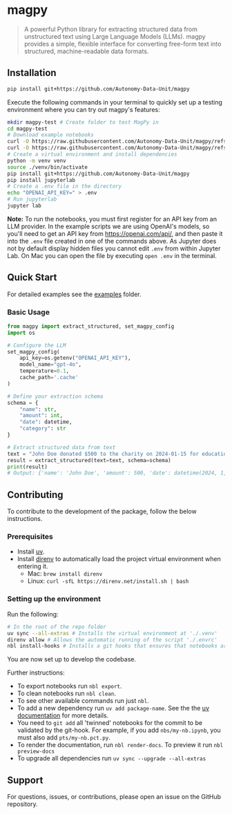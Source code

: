# magpy

> A powerful Python library for extracting structured data from unstructured text using Large Language Models (LLMs). magpy provides a simple, flexible interface for converting free-form text into structured, machine-readable data formats.

<!-- #region -->
## Installation

```bash
pip install git+https://github.com/Autonomy-Data-Unit/magpy
```

Execute the following commands in your terminal to quickly set up a testing environment where you can try out magpy's features:

```bash
mkdir magpy-test # Create folder to test MagPy in
cd magpy-test
# Download example notebooks
curl -O https://raw.githubusercontent.com/Autonomy-Data-Unit/magpy/refs/heads/main/nbs/examples/extract/00_data_extraction_from_text.ipynb
curl -O https://raw.githubusercontent.com/Autonomy-Data-Unit/magpy/refs/heads/main/nbs/examples/extract/01_pdfs_to_csv.ipynb
# Create a virtual environment and install dependencies
python -m venv venv
source ./venv/bin/activate
pip install git+https://github.com/Autonomy-Data-Unit/magpy
pip install jupyterlab
# Create a .env file in the directory
echo "OPENAI_API_KEY=" > .env
# Run jupyterlab
jupyter lab
```

**Note:** To run the notebooks, you must first register for an API key from an LLM provider. In the example scripts we are using OpenAI's models, so you'll need to get an API key from https://openai.com/api/, and then paste it into the `.env` file created in one of the commands above. As Jupyter does not by default display hidden files you cannot edit `.env` from within Jupyter Lab. On Mac you can open the file by executing `open .env` in the terminal.
<!-- #endregion -->

<!-- #region -->
## Quick Start

For detailed examples see the [examples](./nbs/examples/) folder.

### Basic Usage

```python
from magpy import extract_structured, set_magpy_config
import os

# Configure the LLM
set_magpy_config(
    api_key=os.getenv("OPENAI_API_KEY"), 
    model_name="gpt-4o",    
    temperature=0.1,
    cache_path='.cache'
)

# Define your extraction schema
schema = {
    "name": str,
    "amount": int,
    "date": datetime,
    "category": str
}

# Extract structured data from text
text = "John Doe donated $500 to the charity on 2024-01-15 for education programs."
result = extract_structured(text=text, schema=schema)
print(result)
# Output: {'name': 'John Doe', 'amount': 500, 'date': datetime(2024, 1, 15), 'category': 'education'}
```
<!-- #endregion -->

<!-- #region -->
## Contributing

To contribute to the development of the package, follow the below instructions.

### Prerequisites

- Install [uv](https://docs.astral.sh/uv/getting-started/installation/).
- Install [direnv](https://direnv.net/) to automatically load the project virtual environment when entering it.
    - Mac: `brew install direnv`
    - Linux: `curl -sfL https://direnv.net/install.sh | bash`

### Setting up the environment

Run the following:

```bash
# In the root of the repo folder
uv sync --all-extras # Installs the virtual environment at './.venv'
direnv allow # Allows the automatic running of the script './.envrc'
nbl install-hooks # Installs a git hooks that ensures that notebooks are added properly
```

You are now set up to develop the codebase.

Further instructions:

- To export notebooks run `nbl export`.
- To clean notebooks run `nbl clean`.
- To see other available commands run just `nbl`.
- To add a new dependency run `uv add package-name`. See the the [uv documentation](https://docs.astral.sh/uv/) for more details.
- You need to `git add` all 'twinned' notebooks for the commit to be validated by the git-hook. For example, if you add `nbs/my-nb.ipynb`, you must also add `pts/my-nb.pct.py`.
- To render the documentation, run `nbl render-docs`. To preview it run `nbl preview-docs`
- To upgrade all dependencies run `uv sync --upgrade --all-extras`
<!-- #endregion -->

## Support

For questions, issues, or contributions, please open an issue on the GitHub repository.
<!-- #endregion -->
